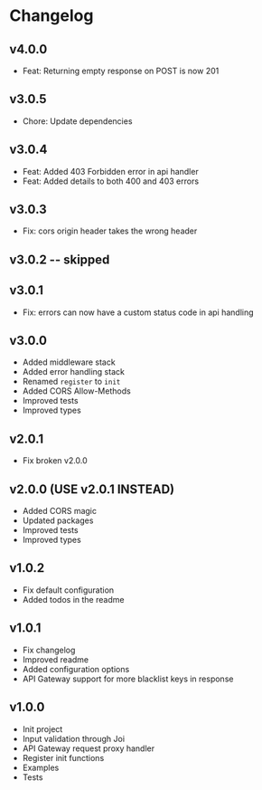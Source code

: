 # Changelog

## v4.0.0
- Feat: Returning empty response on POST is now 201

## v3.0.5
- Chore: Update dependencies

## v3.0.4
- Feat: Added 403 Forbidden error in api handler
- Feat: Added details to both 400 and 403 errors

## v3.0.3
- Fix: cors origin header takes the wrong header

## v3.0.2 -- skipped

## v3.0.1
- Fix: errors can now have a custom status code in api handling

## v3.0.0
- Added middleware stack
- Added error handling stack
- Renamed `register` to `init`
- Added CORS Allow-Methods
- Improved tests
- Improved types

## v2.0.1
- Fix broken v2.0.0

## v2.0.0 (USE v2.0.1 INSTEAD)
- Added CORS magic
- Updated packages
- Improved tests
- Improved types

## v1.0.2
- Fix default configuration
- Added todos in the readme

## v1.0.1
- Fix changelog
- Improved readme
- Added configuration options
- API Gateway support for more blacklist keys in response

## v1.0.0
- Init project
- Input validation through Joi
- API Gateway request proxy handler
- Register init functions
- Examples
- Tests
